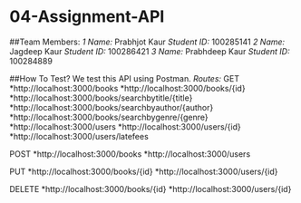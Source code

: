 # 04-Assignment-API

##Team Members:
*1 Name:* Prabhjot Kaur
*Student ID:* 100285141
*2 Name:* Jagdeep Kaur
*Student ID:* 100286421
*3 Name:* Prabhdeep Kaur
*Student ID:* 100284889

##How To Test?
We test this API using Postman.
*Routes:*
GET
*http://localhost:3000/books
*http://localhost:3000/books/{id}
*http://localhost:3000/books/searchbytitle/{title}
*http://localhost:3000/books/searchbyauthor/{author}
*http://localhost:3000/books/searchbygenre/{genre}
*http://localhost:3000/users
*http://localhost:3000/users/{id}
*http://localhost:3000/users/latefees

POST
*http://localhost:3000/books
*http://localhost:3000/users

PUT
*http://localhost:3000/books/{id}
*http://localhost:3000/users/{id}

DELETE
*http://localhost:3000/books/{id}
*http://localhost:3000/users/{id}
